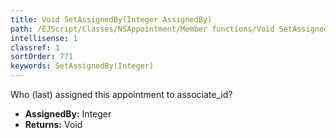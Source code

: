 ```yaml
---
title: Void SetAssignedBy(Integer AssignedBy)
path: /EJScript/Classes/NSAppointment/Member functions/Void SetAssignedBy(Integer p_0)
intellisense: 1
classref: 1
sortOrder: 771
keywords: SetAssignedBy(Integer)
---
```



Who (last) assigned this appointment to associate\_id?



* **AssignedBy:** Integer
* **Returns:** Void


